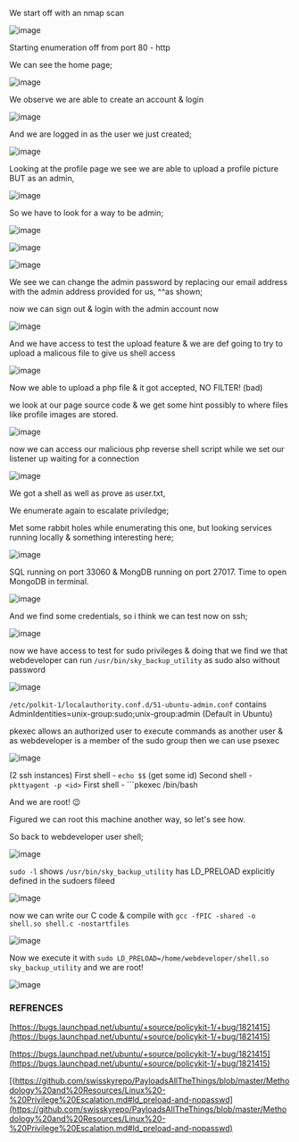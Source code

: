 We start off with an nmap scan


![image](https://user-images.githubusercontent.com/64267672/145338498-e1adeaa8-6c01-4278-a321-4a77e2b5ba68.png)


Starting enumeration off from port 80 - http

We can see the home page;


![image](https://user-images.githubusercontent.com/64267672/145338666-84ce1e70-789c-4675-9dc6-655171a3891b.png)


We observe we are able to create an account & login

![image](https://user-images.githubusercontent.com/64267672/145338752-42b7863c-2102-438e-bf2e-be921a942e16.png)


And we are logged in as the user we just created;

![image](https://user-images.githubusercontent.com/64267672/145339853-7e823190-e88f-4a7f-93a3-54b310ac532a.png)


Looking at the profile page we see we are able to upload a profile picture BUT as an admin,

![image](https://user-images.githubusercontent.com/64267672/145340191-b861830e-266b-471b-97e4-5dc9845cbac9.png)



So we have to look for a way to be admin;

![image](https://user-images.githubusercontent.com/64267672/145340375-4ff86cc8-134a-47ea-a95e-17d67dcc6da9.png)



![image](https://user-images.githubusercontent.com/64267672/145340814-04eccdec-fd25-4915-9405-ff4ef4f89e4b.png)



![image](https://user-images.githubusercontent.com/64267672/145340945-28f1f77e-6afa-4b8b-ab07-c8aa00bbaa15.png)


We see we can change the admin password by replacing our email address with the admin address provided for us, ^^as shown;

now we can sign out & login with the admin account now


![image](https://user-images.githubusercontent.com/64267672/145343047-e930064d-61f7-49ed-aff5-cb2115cc5ff5.png)


And we have access to test the upload feature & we are def going to try to upload a malicous file to give us shell access

![image](https://user-images.githubusercontent.com/64267672/145343322-92945e85-e397-4977-8a3e-325abb0f896c.png)


Now we able to upload a php file & it got accepted, NO FILTER! (bad)

we look at our page source code & we get some hint possibly to where files like profile images are stored.

![image](https://user-images.githubusercontent.com/64267672/145343717-9cffb5ea-0bba-4cce-b4c6-fa3a5efcf5b1.png)


now we can access our malicious php reverse shell script while we set our listener up waiting for a connection 

![image](https://user-images.githubusercontent.com/64267672/145344558-43a8ec79-e3df-4584-9358-86f58b301ecd.png)


We got a shell as well as prove as user.txt,


We enumerate again to escalate priviledge;


Met some rabbit holes while enumerating this one, but looking services running locally & something interesting here;

![image](https://user-images.githubusercontent.com/64267672/145364042-49e21e65-2478-4091-b8fa-c2dd5491dbd5.png)


SQL running on port 33060 & MongDB running on port 27017. 
Time to open MongoDB in terminal.

![image](https://user-images.githubusercontent.com/64267672/145372357-9511d430-94c1-4987-827b-ed6a2bbe79f5.png)


And we find some credentials, so i think we can test now on ssh;



![image](https://user-images.githubusercontent.com/64267672/145367825-58746e01-4986-4b1f-90ed-a575bf7e0a9b.png)

now we have access to test for sudo privileges & doing that we find we that webdeveloper can run  ```/usr/bin/sky_backup_utility``` as sudo also without password





![image](https://user-images.githubusercontent.com/64267672/145377629-54f176ec-6ecd-4d54-b2d2-60f2e4826ce3.png)




```/etc/polkit-1/localauthority.conf.d/51-ubuntu-admin.conf``` contains AdminIdentities=unix-group:sudo;unix-group:admin (Default in Ubuntu)

pkexec allows an authorized user to execute commands as another user & as webdeveloper is a member of the sudo group then we can use psexec


![image](https://user-images.githubusercontent.com/64267672/145372687-5ac46fc6-a924-441f-9390-ebc896cd857f.png)


(2 ssh instances)
First shell - ```echo $$``` (get some id)
Second shell - ```pkttyagent -p <id>```
First shell - ```pkexec /bin/bash
  
  
And we are root! 😉






Figured we can root this machine another way, so let's see how.






So back to webdeveloper user shell;


![image](https://user-images.githubusercontent.com/64267672/145373287-b15c8a7d-f9af-46e2-b0a1-b4df2d43c299.png)



```sudo -l``` shows ```/usr/bin/sky_backup_utility``` has LD_PRELOAD explicitly defined in the sudoers fileed


![image](https://user-images.githubusercontent.com/64267672/145373432-ab5c024b-624e-4877-97df-8c7904a99ea3.png)


now we can write our C code & compile with ```gcc -fPIC -shared -o shell.so shell.c -nostartfiles```


![image](https://user-images.githubusercontent.com/64267672/145373761-67c78a93-7d2d-44e5-9923-cdb0130e1a44.png)


Now we execute it with ```sudo LD_PRELOAD=/home/webdeveloper/shell.so sky_backup_utility``` and we are root! 

![image](https://user-images.githubusercontent.com/64267672/145375217-a165e1c2-b1c7-4226-b006-66999042e412.png)





### REFRENCES


[https://bugs.launchpad.net/ubuntu/+source/policykit-1/+bug/1821415](https://bugs.launchpad.net/ubuntu/+source/policykit-1/+bug/1821415)


[https://bugs.launchpad.net/ubuntu/+source/policykit-1/+bug/1821415](https://bugs.launchpad.net/ubuntu/+source/policykit-1/+bug/1821415)


[(https://github.com/swisskyrepo/PayloadsAllTheThings/blob/master/Methodology%20and%20Resources/Linux%20-%20Privilege%20Escalation.md#ld_preload-and-nopasswd](https://github.com/swisskyrepo/PayloadsAllTheThings/blob/master/Methodology%20and%20Resources/Linux%20-%20Privilege%20Escalation.md#ld_preload-and-nopasswd)
